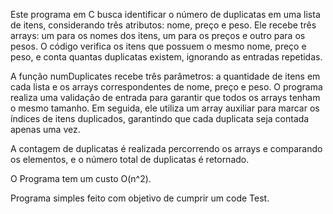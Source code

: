 Este programa em C busca identificar o número de duplicatas em uma lista de itens, considerando três atributos: nome, preço e peso. Ele recebe três arrays: um para os nomes dos itens, um para os preços e outro para os pesos. O código verifica os itens que possuem o mesmo nome, preço e peso, e conta quantas duplicatas existem, ignorando as entradas repetidas.

A função numDuplicates recebe três parâmetros: a quantidade de itens em cada lista e os arrays correspondentes de nome, preço e peso. O programa realiza uma validação de entrada para garantir que todos os arrays tenham o mesmo tamanho. Em seguida, ele utiliza um array auxiliar para marcar os índices de itens duplicados, garantindo que cada duplicata seja contada apenas uma vez.

A contagem de duplicatas é realizada percorrendo os arrays e comparando os elementos, e o número total de duplicatas é retornado.

O Programa tem um custo O(n^2).

Programa simples feito com objetivo de cumprir um code Test.
